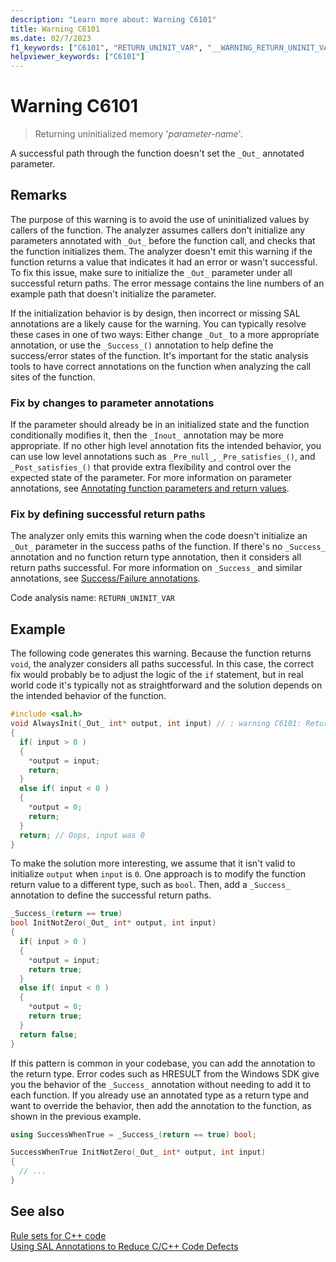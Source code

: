 ```yaml
---
description: "Learn more about: Warning C6101"
title: Warning C6101
ms.date: 02/7/2023
f1_keywords: ["C6101", "RETURN_UNINIT_VAR", "__WARNING_RETURN_UNINIT_VAR"]
helpviewer_keywords: ["C6101"]
---
```

# Warning C6101

> Returning uninitialized memory '*parameter-name*'.

A successful path through the function doesn't set the `_Out_` annotated parameter.

## Remarks

The purpose of this warning is to avoid the use of uninitialized values by callers of the function. The analyzer assumes callers don't initialize any parameters annotated with `_Out_` before the function call, and checks that the function initializes them. The analyzer doesn't emit this warning if the function returns a value that indicates it had an error or wasn't successful. To fix this issue, make sure to initialize the `_Out_` parameter under all successful return paths. The error message contains the line numbers of an example path that doesn't initialize the parameter.

If the initialization behavior is by design, then incorrect or missing SAL annotations are a likely cause for the warning. You can typically resolve these cases in one of two ways: Either change `_Out_` to a more appropriate annotation, or use the `_Success_()` annotation to help define the success/error states of the function. It's important for the static analysis tools to have correct annotations on the function when analyzing the call sites of the function.

### Fix by changes to parameter annotations

If the parameter should already be in an initialized state and the function conditionally modifies it, then the `_Inout_` annotation may be more appropriate. If no other high level annotation fits the intended behavior, you can use low level annotations such as `_Pre_null_`, `_Pre_satisfies_()`, and `_Post_satisfies_()` that provide extra flexibility and control over the expected state of the parameter. For more information on parameter annotations, see [Annotating function parameters and return values](./annotating-function-parameters-and-return-values.md).

### Fix by defining successful return paths

The analyzer only emits this warning when the code doesn't initialize an `_Out_` parameter in the success paths of the function. If there's no `_Success_` annotation and no function return type annotation, then it considers all return paths successful. For more information on `_Success_` and similar annotations, see [Success/Failure annotations](./annotating-function-behavior.md#successfailure-annotations).

Code analysis name: `RETURN_UNINIT_VAR`

## Example

The following code generates this warning. Because the function returns `void`, the analyzer considers all paths successful. In this case, the correct fix would probably be to adjust the logic of the `if` statement, but in real world code it's typically not as straightforward and the solution depends on the intended behavior of the function.

```cpp
#include <sal.h>
void AlwaysInit(_Out_ int* output, int input) // : warning C6101: Returning uninitialized memory '*p'.: Lines: 2, 4, 9, 14, 2
{
  if( input > 0 )
  {
    *output = input;
    return;
  }
  else if( input < 0 )
  {
    *output = 0;
    return;
  }
  return; // Oops, input was 0
}
```

To make the solution more interesting, we assume that it isn't valid to initialize `output` when `input` is `0`. One approach is to modify the function return value to a different type, such as `bool`. Then, add a `_Success_` annotation to define the successful return paths.

```cpp
_Success_(return == true)
bool InitNotZero(_Out_ int* output, int input)
{
  if( input > 0 )
  {
    *output = input;
    return true;
  }
  else if( input < 0 )
  {
    *output = 0;
    return true;
  }
  return false;
}
```

If this pattern is common in your codebase, you can add the annotation to the return type. Error codes such as HRESULT from the Windows SDK give you the behavior of the `_Success_` annotation without needing to add it to each function. If you already use an annotated type as a return type and want to override the behavior, then add the annotation to the function, as shown in the previous example.

```cpp
using SuccessWhenTrue = _Success_(return == true) bool;

SuccessWhenTrue InitNotZero(_Out_ int* output, int input)
{
  // ...
}
```

## See also

[Rule sets for C++ code](./using-rule-sets-to-specify-the-cpp-rules-to-run.md)\
[Using SAL Annotations to Reduce C/C++ Code Defects](./using-sal-annotations-to-reduce-c-cpp-code-defects.md)
